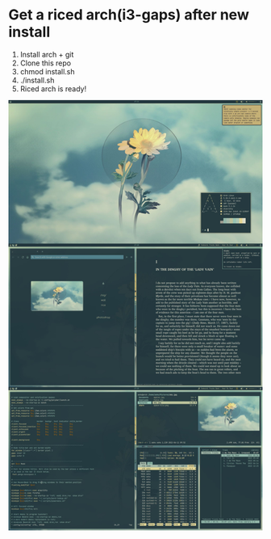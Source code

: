 # Get a riced arch(i3-gaps) after new install

1. Install arch + git
2. Clone this repo
3. chmod install.sh
4. ./install.sh
5. Riced arch is ready!

![](preview.jpg)
